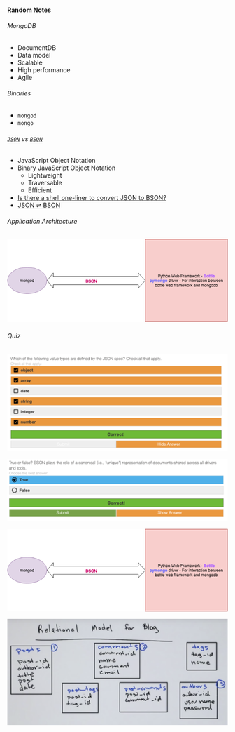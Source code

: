 #### Random Notes

###### MongoDB

- DocumentDB
- Data model
- Scalable 
- High performance
- Agile 

###### Binaries

- `mongod`
- `mongo`

###### [`JSON`](https://www.json.org/) vs [`BSON`](http://bsonspec.org/)

- JavaScript Object Notation
- Binary JavaScript Object Notation
	- Lightweight
	- Traversable
	- Efficient
- [Is there a shell one-liner to convert JSON to BSON?](https://unix.stackexchange.com/questions/129404/is-there-a-shell-one-liner-to-convert-json-to-bson)
- [JSON ⇌ BSON](https://json-bson-converter.appspot.com/)

###### Application Architecture

![](images/notes/3.png)

###### Quiz

![](images/notes/1.png)

![](images/notes/2.png)

![](images/notes/3.png)

![](images/notes/4.png)
